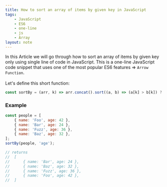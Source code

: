 ```yaml
---
title: How to sort an array of items by given key in JavaScript
tags:
    - JavaScript
    - ES6
    - one-line
    - js
    - Array
layout: note
---
```




In this Article we will go through how to sort an array of items by given key only using single line of code in JavaScript.
This is a one-line JavaScript code snippet that uses one of the most popular ES6 features => `Arrow Function`.
<br/>
<br/>
Let's define this short function:

```js {.wrap}
const sortBy = (arr, k) => arr.concat().sort((a, b) => (a[k] > b[k]) ? 1 : ((a[k] < b[k]) ? -1 : 0));
```

### Example

```js {.wrap}
const people = [
    { name: 'Foo', age: 42 },
    { name: 'Bar', age: 24 },
    { name: 'Fuzz', age: 36 },
    { name: 'Baz', age: 32 },
];
sortBy(people, 'age');

// returns
//  [
//      { name: 'Bar', age: 24 },
//      { name: 'Baz', age: 32 },
//      { name: 'Fuzz', age: 36 },
//      { name: 'Foo', age: 42 },
//  ]
```